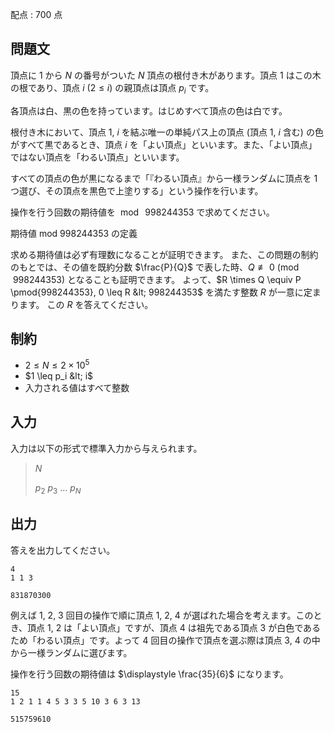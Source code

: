 配点 : $700$ 点

## 問題文

頂点に $1$ から $N$ の番号がついた $N$ 頂点の根付き木があります。頂点 $1$ はこの木の根であり、頂点 $i\ (2\leq i)$ の親頂点は頂点 $p_i$ です。

各頂点は白、黒の色を持っています。はじめすべて頂点の色は白です。

根付き木において、頂点 $1,\ i$ を結ぶ唯一の単純パス上の頂点 (頂点 $1,\ i$ 含む) の色がすべて黒であるとき、頂点 $i$ を「よい頂点」といいます。また、「よい頂点」ではない頂点を「わるい頂点」といいます。

すべての頂点の色が黒になるまで「『わるい頂点』から一様ランダムに頂点を $1$ つ選び、その頂点を黒色で上塗りする」という操作を行います。

操作を行う回数の期待値を $\bmod\ 998244353$ で求めてください。

期待値 $\text{mod }{998244353}$ の定義

求める期待値は必ず有理数になることが証明できます。 また、この問題の制約のもとでは、その値を既約分数 $\frac{P}{Q}$ で表した時、$Q \not \equiv 0 \pmod{998244353}$ となることも証明できます。 よって、$R \times Q \equiv P \pmod{998244353}, 0 \leq R &lt; 998244353$ を満たす整数 $R$ が一意に定まります。 この $R$ を答えてください。

## 制約

- $2 \leq N \leq 2 \times 10^5$
- $1 \leq p_i &lt; i$
- 入力される値はすべて整数

## 入力

入力は以下の形式で標準入力から与えられます。

> $N$
> 
> $p_2$ $p_3$ $\dots$ $p_{N}$

## 出力

答えを出力してください。

```input1
4
1 1 3
```

```output1
831870300
```

例えば $1,\ 2,\ 3$ 回目の操作で順に頂点 $1,\ 2,\ 4$ が選ばれた場合を考えます。このとき、頂点 $1,\ 2$ は「よい頂点」ですが、頂点 $4$ は祖先である頂点 $3$ が白色であるため「わるい頂点」です。よって $4$ 回目の操作で頂点を選ぶ際は頂点 $3,\ 4$ の中から一様ランダムに選びます。

操作を行う回数の期待値は $\displaystyle \frac{35}{6}$ になります。

```input2
15
1 2 1 1 4 5 3 3 5 10 3 6 3 13
```

```output2
515759610
```